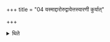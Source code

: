 +++
title = "04 यस्माद्दारोरुद्वायेत्तस्यारणी कुर्यात्"

+++

<details><summary>थिते</summary>

4. The wood from which (in the Gārhapatya) it is extinguished, he should make the churning woods out of the same (wood).[^2]   

[^1]: Cf. TB I.4.7.2-3. 
</details>
